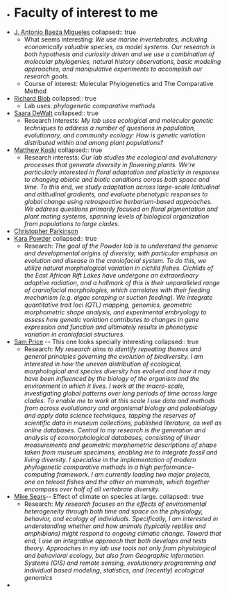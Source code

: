 - # Faculty of interest to me
- [J. Antonio Baeza Migueles](https://www.clemson.edu/science/academics/departments/biosci/about/profiles/jbaezam)
  collapsed:: true
	- What seems interesting: *We use marine invertebrates, including economically valuable species, as model systems. Our research is both hypothesis and curiosity driven and we use a combination of molecular phylogenies, natural history observations, basic modeling approaches, and manipulative experiments to accomplish our research goals.*
	- Course of interest: Molecular Phylogenetics and The Comparative Method
- [Richard Blob](https://www.clemson.edu/science/academics/departments/biosci/about/profiles/rblob)
  collapsed:: true
	- Lab uses: *phylogenetic comparative methods*
- [Saara DeWalt](https://www.clemson.edu/science/academics/departments/biosci/about/profiles/saarad)
  collapsed:: true
	- Research Interests: *My lab uses ecological and molecular genetic techniques to address a number of questions in population, evolutionary, and community ecology: How is genetic variation distributed within and among plant populations?*
- [Matthew Koski](https://www.clemson.edu/science/academics/departments/biosci/about/profiles/mkoski)
  collapsed:: true
	- Research interests: *Our lab studies the ecological and evolutionary processes that generate diversity in flowering plants. We're particularly interested in floral adaptation and plasticity in response to changing abiotic and biotic conditions across both space and time. To this end, we study adaptation across large-scale latitudinal and altitudinal gradients, and evaluate phenotypic responses to global change using retrospective herbarium-based approaches. We address questions primarily focused on floral pigmentation and plant mating systems, spanning levels of biological organization from populations to large clades.*
- [Christopher Parkinson](https://www.clemson.edu/science/academics/departments/biosci/about/profiles/viper)
- [Kara Powder](https://www.clemson.edu/science/academics/departments/biosci/about/profiles/kpowder)
  collapsed:: true
	- Research: *The goal of the Powder lab is to understand the genomic and developmental origins of diversity, with particular emphasis on evolution and disease in the craniofacial system. To do this, we utilize natural morphological variation in cichlid fishes. Cichlids of the East African Rift Lakes have undergone an extraordinary adaptive radiation, and a hallmark of this is their unparalleled range of craniofacial morphologies, which correlates with their feeding mechanism (e.g. algae scraping or suction feeding). We integrate quantitative trait loci (QTL) mapping, genomics, geometric morphometric shape analysis, and experimental embryology to assess how genetic variation contributes to changes in gene expression and function and ultimately results in phenotypic variation in craniofacial structures.*
- [Sam Price](https://www.clemson.edu/science/academics/departments/biosci/about/profiles/sprice6) -- This one looks specially interesting
  collapsed:: true
	- Research: *My research aims to identify repeating themes and general principles governing the evolution of biodiversity. I am interested in how the uneven distribution of ecological, morphological and species diversity has evolved and how it may have been influenced by the biology of the organism and the environment in which it lives. I work at the macro-scale, investigating global patterns over long periods of time across large clades. To enable me to work at this scale I use data and methods from across evolutionary and organismal biology and paleobiology and apply data science techniques, tapping the reserves of scientific data in museum collections, published literature, as well as online databases. Central to my research is the generation and analysis of ecomorphological databases, consisting of linear measurements and geometric morphometric descriptions of shape taken from museum specimens, enabling me to integrate fossil and living diversity. I specialise in the implementation of modern phylogenetic comparative methods in a high performance-computing framework. I am currently leading two major projects, one on teleost fishes and the other on mammals, which together encompass over half of all vertebrate diversity.*
- [Mike Sears](https://www.clemson.edu/science/academics/departments/biosci/about/profiles/sears3)-- Effect of climate on species at large.
  collapsed:: true
	- Research: *My research focuses on the effects of environmental heterogeneity through both time and space on the physiology, behavior, and ecology of individuals. Specifically, I am interested in understanding whether and how animals (typically reptiles and amphibians) might respond to ongoing climatic change. Toward that end, I use an integrative approach that both develops and tests theory. Approaches in my lab use tools not only from physiological and behavioral ecology, but also from Geographic Information Systems (GIS) and remote sensing, evolutionary programming and individual based modeling, statistics, and (recently) ecological genomics*
-